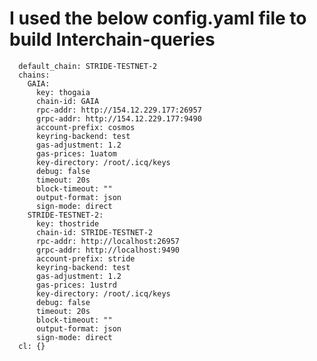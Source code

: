 # I used the below config.yaml file to build Interchain-queries
      default_chain: STRIDE-TESTNET-2
      chains:
        GAIA:
          key: thogaia
          chain-id: GAIA
          rpc-addr: http://154.12.229.177:26957
          grpc-addr: http://154.12.229.177:9490
          account-prefix: cosmos
          keyring-backend: test
          gas-adjustment: 1.2
          gas-prices: 1uatom
          key-directory: /root/.icq/keys
          debug: false
          timeout: 20s
          block-timeout: ""
          output-format: json
          sign-mode: direct
        STRIDE-TESTNET-2:
          key: thostride
          chain-id: STRIDE-TESTNET-2
          rpc-addr: http://localhost:26957
          grpc-addr: http://localhost:9490
          account-prefix: stride
          keyring-backend: test
          gas-adjustment: 1.2
          gas-prices: 1ustrd
          key-directory: /root/.icq/keys
          debug: false
          timeout: 20s
          block-timeout: ""
          output-format: json
          sign-mode: direct
      cl: {}
